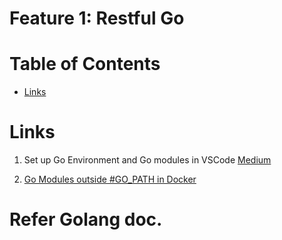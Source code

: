 
# Feature 1: Restful Go

# Table of Contents

- [Links](#links)


# Links
1. Set up Go Environment and Go modules in VSCode
[Medium](https://rominirani.com/setup-go-development-environment-with-visual-studio-code-7ea5d643a51a)

2. [Go Modules outside #GO_PATH in Docker](https://devandchill.com/posts/2019/03/go-modules-working-outside-gopath/)


# Refer Golang doc.